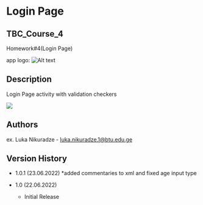 
# Login Page
## TBC_Course_4
Homework#4(Login Page)

app logo:
![Alt text](https://firebasestorage.googleapis.com/v0/b/metaplayer-6d01c.appspot.com/o/LoginPage%2Fic_loginApp.png?alt=media&token=03c7dfab-038c-4e3c-ae06-9978f8c36488)

## Description
Login Page activity with validation checkers


<img src="https://firebasestorage.googleapis.com/v0/b/metaplayer-6d01c.appspot.com/o/LoginPage%2FLoginPage.jpg?alt=media&token=43906cda-179b-4766-b4aa-7f3a6ec5abc4"/>


## Authors

ex. Luka Nikuradze - luka.nikuradze.1@btu.edu.ge


## Version History

* 1.0.1 (23.06.2022)
    *added commentaries to xml and fixed age input type

* 1.0 (22.06.2022)
    * Initial Release


